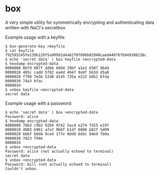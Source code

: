 box
===

A very simple utility for symmetrically encrypting and authenticating data
written with NaCl's secretbox.

Example usage with a keyfile:

    $ box-generate-key >keyfile
    $ cat keyfile
    792593245fe139b126f5a909d1d4a6270f096b82940caed448767b949388236c
    $ echo 'secret data' | box keyfile >encrypted-data
    $ hexdump encrypted-data
    0000000 8bfd 087f ddbb 60d4 29bf a1e2 6587 8644
    0000010 405c cadd 5f82 ea4d 4947 9a9f bb3d d5a8
    0000020 f799 7e5b 52d0 d145 735a e222 b8b1 6fda
    0000030 74a3 bfac                              
    0000034
    $ unbox keyfile <encrypted-data
    secret data

Example usage with a password:
    
    $ echo 'secret data' | box >encrypted-data
    Password: alice
    $ hexdump encrypted-data
    0000000 76b3 c9b3 92b4 9742 5acd e274 fd15 e19f
    0000010 4803 b961 afa7 9b6f b1d7 6808 b82f 5d09
    0000020 bbbf b0d4 9ce4 177e 0dd9 6ddc 04e9 fb0a
    0000030 7023 f94e                              
    0000034
    $ unbox <encrypted-data
    Password: alice (not actually echoed to terminal)
    secret data 
    $ unbox <encrypted-data
    Password: bill (not actually echoed to terminal)
    Couldn't unbox.

